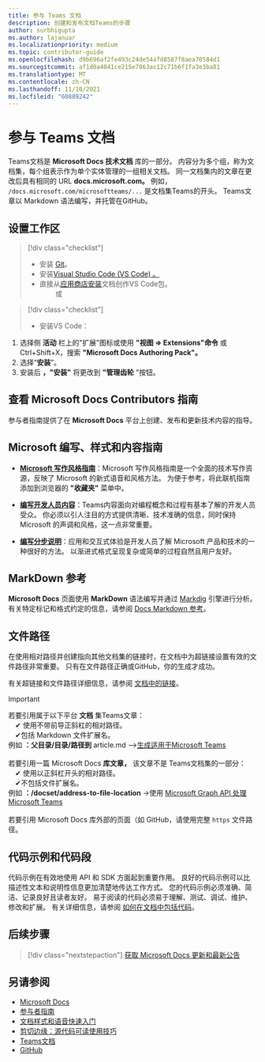 ```yaml
---
title: 参与 Teams 文档
description: 创建和发布文档Teams的步骤
author: surbhigupta
ms.author: lajanuar
ms.localizationpriority: medium
ms.topic: contributor-guide
ms.openlocfilehash: d9b696af2fe493c24de54afd8587f8aea70584d1
ms.sourcegitcommit: af1d0a4041ce215e7863ac12c71b6f1fa3e3ba81
ms.translationtype: MT
ms.contentlocale: zh-CN
ms.lasthandoff: 11/10/2021
ms.locfileid: "60889242"
---
```

# <a name="contribute-to-teams-documentation"></a>参与 Teams 文档

Teams文档是 **Microsoft Docs 技术文档** 库的一部分。 内容分为多个组，称为文档集，每个组表示作为单个实体管理的一组相关文档。 同一文档集内的文章在更改后具有相同的 URL **docs.microsoft.com。** 例如， `/docs.microsoft.com/microsoftteams/...` 是文档集Teams的开头。 Teams文章以 Markdown 语法编写，并托管在GitHub。

## <a name="set-up-your-workspace"></a>设置工作区

> [!div class="checklist"]
>
> * 安装 [Git](https://git-scm.com/book/en/v2/Getting-Started-Installing-Git)。
> * 安装[Visual Studio Code (VS Code) 。](https://code.visualstudio.com/)
> * 直接从[应用商店安装](https://marketplace.visualstudio.com/items?itemName=docsmsft.docs-authoring-pack)文档创作VS Code包。
<br>&emsp;&emsp; 或

> [!div class="checklist"]
>
> * 安装VS Code：

   1. 选择侧 **活动** 栏上的"扩展"图标或使用 **"视图 => Extensions"命令** 或 Ctrl+Shift+X，搜索 **"Microsoft Docs Authoring Pack"。**
   1. 选择“**安装**”。
   1. 安装后 **，"安装"** 将更改到 **"管理齿轮** "按钮。

## <a name="review-the-microsoft-docs-contributors-guide"></a>查看 Microsoft Docs Contributors 指南

参与者指南提供了在 **Microsoft Docs** 平台上创建、发布和更新技术内容的指导。 

## <a name="microsoft-writing-style-and-content-guides"></a>Microsoft 编写、样式和内容指南

* **[Microsoft 写作风格指南](/style-guide/welcome)**：Microsoft 写作风格指南是一个全面的技术写作资源，反映了 Microsoft 的新式语音和风格方法。 为便于参考，将此联机指南添加到浏览器的 **"收藏夹"** 菜单中。

* **[编写开发人员内容](/style-guide/developer-content/)**：Teams内容面向对编程概念和过程有基本了解的开发人员受众。 你必须以引人注目的方式提供清晰、技术准确的信息，同时保持 Microsoft 的声调和风格，这一点非常重要。

* **[编写分步说明](/style-guide/procedures-instructions/writing-step-by-step-instructions)**：应用和交互式体验是开发人员了解 Microsoft 产品和技术的一种很好的方法。 以渐进式格式呈现复杂或简单的过程自然且用户友好。

## <a name="markdown-reference"></a>MarkDown 参考

**Microsoft Docs** 页面使用 **MarkDown** 语法编写并通过 [Markdig](https://github.com/lunet-io/markdig) 引擎进行分析。 有关特定标记和格式约定的信息，请参阅 [Docs Markdown 参考](/contribute/markdown-reference)。

## <a name="file-paths"></a>文件路径

在使用相对路径并创建指向其他文档集的链接时，在文档中为超链接设置有效的文件路径非常重要。 只有在文件路径正确或GitHub，你的生成才成功。
 
有关超链接和文件路径详细信息，请参阅 [文档中的链接](/contribute/how-to-write-links)。

> [!IMPORTANT]
> 若要引用属于以下平台 **文档** 集Teams文章：<br>
> &emsp;&#x2714; 使用不带前导正斜杠的相对路径。<br>
> &emsp;&#x2714;包括 Markdown 文件扩展名。<br>
>例如 **：父目录/目录/路径到** article.md —>[生成适用于Microsoft Teams](../concepts/building-an-app.md) <br><br>
> 若要引用一篇 Microsoft Docs **库文章，** 该文章不是 Teams文档集的一部分：<br>
> &emsp;&#x2714; 使用以正斜杠开头的相对路径。<br>
> &emsp;&#x2714;不包括文件扩展名。 <br> 例如 **：/docset/address-to-file-location** ->使用 [Microsoft Graph API 处理Microsoft Teams](/graph/api/resources/teams-api-overview)<br><br>
> 若要引用 Microsoft Docs 库外部的页面（如 GitHub，请使用完整 `https` 文件路径。<br>

## <a name="code-samples-and-snippets"></a>代码示例和代码段

代码示例在有效地使用 API 和 SDK 方面起到重要作用。 良好的代码示例可以比描述性文本和说明性信息更加清楚地传达工作方式。 您的代码示例必须准确、简洁、记录良好且读者友好。 易于阅读的代码必须易于理解、测试、调试、维护、修改和扩展。 有关详细信息，请参阅 [如何在文档中包括代码](/contribute/code-in-docs)。

## <a name="next-step"></a>后续步骤

> [!div class="nextstepaction"]
> [获取 Microsoft Docs 更新和最新公告](/teamblog)

## <a name="see-also"></a>另请参阅

* [Microsoft Docs](/)
* [参与者指南](/contribute)
* [文档样式和语音快速入门](/contribute/style-quick-start)
* [剪切边缘：源代码可读使用技巧](/archive/msdn-magazine/2014/october/cutting-edge-source-code-readability-tips)
* [Teams文档](/microsoftteams/platform/overview)
* [GitHub](https://github.com/MicrosoftDocs/msteams-docs/tree/master/msteams-platform)
